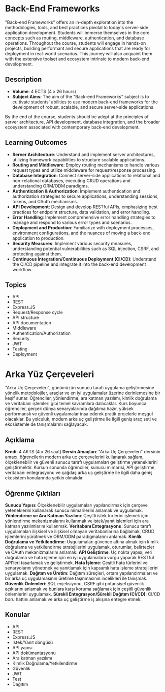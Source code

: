 # Back-End Frameworks

"Back-end Frameworks" offers an in-depth exploration into the methodologies, tools, and best practices pivotal to today's server-side application development. Students will immerse themselves in the core concepts such as routing, middleware, authentication, and database operations. Throughout the course, students will engage in hands-on projects, building performant and secure applications that are ready for deployment in real-world scenarios. This journey will also acquaint them with the extensive toolset and ecosystem intrinsic to modern back-end development.

## Description

- **Volume**: 4 ECTS (4 x 26 hours)
- **Subject Aims**: The aim of the "Back-end Frameworks" subject is to cultivate students' abilities to use modern back-end frameworks for the development of robust, scalable, and secure server-side applications.

By the end of the course, students should be adept at the principles of server architecture, API development, database integration, and the broader ecosystem associated with contemporary back-end development.

## Learning Outcomes
- **Server Architecture**: Understand and implement server architectures, utilizing framework capabilities to structure scalable applications.
- **Routing and Middleware**: Employ routing mechanisms to handle various request types and utilize middleware for request/response processing.
- **Database Integration**: Connect server-side applications to relational and non-relational databases, executing CRUD operations and understanding ORM/ODM paradigms.
- **Authentication & Authorization**: Implement authentication and authorization strategies to secure applications, understanding sessions, tokens, and OAuth mechanisms.
- **API Development**: Design and develop RESTful APIs, emphasizing best practices for endpoint structure, data validation, and error handling.
- **Error Handling**: Implement comprehensive error handling strategies to manage and respond to various error types and scenarios.
- **Deployment and Production**: Familiarize with deployment processes, environment configurations, and the nuances of moving a back-end application to production.
- **Security Measures**: Implement various security measures, understanding potential vulnerabilities such as SQL injection, CSRF, and protecting against them.
- **Continuous Integration/Continuous Deployment (CI/CD)**: Understand the CI/CD pipeline and integrate it into the back-end development workflow.

## Topics
- API
- REST
- Express.JS
- Request/Response cycle
- API structure
- API documentation
- Middleware
- Authentication/Authorization
- Security
- JWT
- Testing
- Deployment
# Arka Yüz Çerçeveleri
"Arka Uç Çerçeveleri", günümüzün sunucu tarafı uygulama geliştirmesine yönelik metodolojiler, araçlar ve en iyi uygulamalar üzerine derinlemesine bir keşif sunar. Öğrenciler, yönlendirme, ara katman yazılımı, kimlik doğrulama ve veritabanı işlemleri gibi temel kavramlara dalacaklar. Kurs boyunca öğrenciler, gerçek dünya senaryolarında dağıtıma hazır, yüksek performanslı ve güvenli uygulamalar inşa ederek pratik projelerle meşgul olacaklar. Bu yolculuk, modern arka uç geliştirme ile ilgili geniş araç seti ve ekosistemle de tanışmalarını sağlayacak.

## Açıklama
**Kredi**: 4 AKTS (4 x 26 saat)
**Dersin Amaçları**: "Arka Uç Çerçeveleri" dersinin amacı, öğrencilerin modern arka uç çerçevelerini kullanarak sağlam, ölçeklenebilir ve güvenli sunucu tarafı uygulamaları geliştirme yeteneklerini geliştirmektir.
Kursun sonunda öğrenciler, sunucu mimarisi, API geliştirme, veritabanı entegrasyonu ve çağdaş arka uç geliştirme ile ilgili daha geniş ekosistem konularında yetkin olmalıdır.

## Öğrenme Çıktıları
**Sunucu Yapısı**: Ölçeklenebilir uygulamaları yapılandırmak için çerçeve yeteneklerini kullanarak sunucu mimarilerini anlamak ve uygulamak.
**Yönlendirme ve Ara Katman Yazılımı**: Çeşitli istek türlerini işlemek için yönlendirme mekanizmalarını kullanmak ve istek/yanıt işlemleri için ara katman yazılımlarını kullanmak.
**Veritabanı Entegrasyonu**: Sunucu tarafı uygulamaları ilişkisel ve ilişkisel olmayan veritabanlarına bağlamak, CRUD işlemlerini yürütmek ve ORM/ODM paradigmalarını anlamak.
**Kimlik Doğrulama ve Yetkilendirme**: Uygulamaları güvence altına almak için kimlik doğrulama ve yetkilendirme stratejilerini uygulamak, oturumlar, belirteçler ve OAuth mekanizmalarını anlamak.
**API Geliştirme**: Uç nokta yapısı, veri doğrulama ve hata işleme için en iyi uygulamalara vurgu yaparak RESTful API'leri tasarlamak ve geliştirmek.
**Hata İşleme**: Çeşitli hata türlerini ve senaryolarını yönetmek ve yanıtlamak için kapsamlı hata işleme stratejilerini uygulamak.
**Dağıtım ve Üretim**: Dağıtım süreçleri, ortam yapılandırmaları ve bir arka uç uygulamasının üretime taşınmasının incelikleri ile tanışmak.
**Güvenlik Önlemleri**: SQL enjeksiyonu, CSRF gibi potansiyel güvenlik açıklarını anlamak ve bunlara karşı koruma sağlamak için çeşitli güvenlik önlemlerini uygulamak.
**Sürekli Entegrasyon/Sürekli Dağıtım (CI/CD)**: CI/CD boru hattını anlamak ve arka uç geliştirme iş akışına entegre etmek.

## Konular
- API
- REST
- Express.JS
- İstek/Yanıt döngüsü
- API yapısı
- API dokümantasyonu
- Ara katman yazılımı
- Kimlik Doğrulama/Yetkilendirme
- Güvenlik
- JWT
- Test
- Dağıtım
